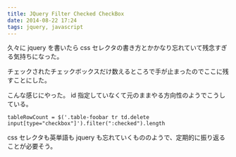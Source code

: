 ```yaml
---
title: JQuery Filter Checked CheckBox
date: 2014-08-22 17:24
tags: jquery, javascript
---
```


久々に jquery を書いたら css セレクタの書き方とかかなり忘れていて残念すぎる気持ちになった。

チェックされたチェックボックスだけ数えるところで手が止まったのでここに残すことにした。

こんな感じにやった。 id 指定していなくて元のままやる方向性のようでこうしている。

    tableRowCount = $('.table-foobar tr td.delete input[type="checkbox"]').filter(":checked").length

css セレクタも英単語も jquery も忘れていくもののようで、定期的に振り返ることが必要そう。

